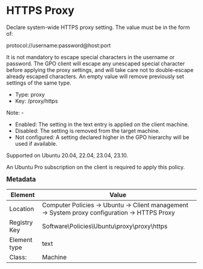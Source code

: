 # HTTPS Proxy

Declare system-wide HTTPS proxy setting. The value must be in the form of:

  protocol://username:password@host:port

It is not mandatory to escape special characters in the username or password. The GPO client will escape any unescaped special character before applying the proxy settings, and will take care not to double-escape already escaped characters. An empty value will remove previously set settings of the same type.


- Type: proxy
- Key: /proxy/https

Note: -
 * Enabled: The setting in the text entry is applied on the client machine.
 * Disabled: The setting is removed from the target machine.
 * Not configured: A setting declared higher in the GPO hierarchy will be used if available.


Supported on Ubuntu 20.04, 22.04, 23.04, 23.10.

An Ubuntu Pro subscription on the client is required to apply this policy.



<span style="font-size: larger;">**Metadata**</span>

| Element      | Value            |
| ---          | ---              |
| Location     | Computer Policies -> Ubuntu -> Client management -> System proxy configuration -> HTTPS Proxy    |
| Registry Key | Software\Policies\Ubuntu\proxy\proxy\https         |
| Element type | text |
| Class:       | Machine       |
